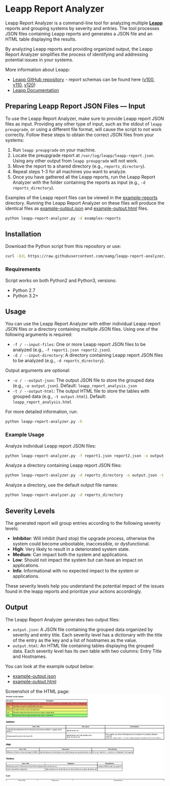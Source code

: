 # Leapp Report Analyzer

Leapp Report Analyzer is a command-line tool for analyzing multiple **[Leapp](https://github.com/oamg/leapp)** reports and grouping systems by severity and entries.
The tool processes JSON files containing Leapp reports and generates a JSON file and an HTML table displaying the results.

By analyzing Leapp reports and providing organized output, the Leapp Report Analyzer simplifies the process of identifying and addressing potential issues in your systems.

More information about Leapp:
- [Leapp GitHub repository](https://github.com/oamg/leapp) - report schemas can be found here ([v100](https://github.com/oamg/leapp/blob/master/report-schema-v100.json), [v110](https://github.com/oamg/leapp/blob/master/report-schema-v110.json), [v120](https://github.com/oamg/leapp/blob/master/report-schema-v120.json))
- [Leapp Documentation](https://leapp.readthedocs.io/en/latest/)

## Preparing Leapp Report JSON Files — Input

To use the Leapp Report Analyzer, make sure to provide Leapp report JSON files as input.
Providing any other type of input, such as the stdout of `leapp preupgrade`, or using a different file format, will cause the script to not work correctly.
Follow these steps to obtain the correct JSON files from your systems:

1. Run `leapp preupgrade` on your machine.
2. Locate the preupgrade report at `/var/log/leapp/leapp-report.json`. Using any other output from `leapp preupgrade` will not work.
3. Move the report to a shared directory (e.g., `reports_directory`).
4. Repeat steps 1-3 for all machines you want to analyze.
5. Once you have gathered all the Leapp reports, run the Leapp Report Analyzer with the folder containing the reports as input (e.g., `-d reports_directory`).

Examples of the Leapp report files can be viewed in the [example-reports](example-reports) directory.
Running the Leapp Report Analyzer on these files will produce the identical files as [example-output.json](example-output.json) and [example-output.html](example-output.html) files.
```bash
python leapp-report-analyzer.py -d examples-reports
```

## Installation

Download the Python script from this repository or use:

```bash
curl -OJL https://raw.githubusercontent.com/oamg/leapp-report-analyzer/main/leapp-report-analyzer.py
```

### Requirements

Script works on both Python2 and Python3, versions:

- Python 2.7
- Python 3.2+

## Usage

You can use the Leapp Report Analyzer with either individual Leapp report JSON files or a directory containing multiple JSON files.
Using one of the following arguments is required:
- `-f / --input-files`: One or more Leapp report JSON files to be analyzed (e.g., `-f report1.json report2.json`).
- `-d / --input-directory`: A directory containing Leapp report JSON files to be analyzed (e.g., `-d reports_directory`).

Output arguments are optional:
- `-o / --output-json`: The output JSON file to store the grouped data (e.g., `-o output.json`). Default: `leapp_report_analysis.json`
- `-t / --output-html`: The output HTML file to store the tables with grouped data (e.g., `-t output.html`). Default: `leapp_report_analysis.html`

For more detailed information, run:
```bash
python leapp-report-analyzer.py -h
```

### Example Usage

Analyze individual Leapp report JSON files:

```bash
python leapp-report-analyzer.py -f report1.json report2.json -o output.json -t output.html
```

Analyze a directory containing Leapp report JSON files:

```bash
python leapp-report-analyzer.py -d reports_directory -o output.json -t output.html
```

Analyze a directory, use the default output file names:

```bash
python leapp-report-analyzer.py -d reports_directory
```

## Severity Levels

The generated report will group entries according to the following severity levels:

- **Inhibitor**: Will inhibit (hard stop) the upgrade process, otherwise the system could become unbootable, inaccessible, or dysfunctional.
- **High**: Very likely to result in a deteriorated system state.
- **Medium**: Can impact both the system and applications.
- **Low**: Should not impact the system but can have an impact on applications.
- **Info**: Informational with no expected impact to the system or applications.

These severity levels help you understand the potential impact of the issues found in the leapp reports and prioritize your actions accordingly.

## Output

The Leapp Report Analyzer generates two output files:

- `output.json`: A JSON file containing the grouped data organized by severity and entry title. Each severity level has a dictionary with the title of the entry as the key and a list of hostnames as the value.
- `output.html`: An HTML file containing tables displaying the grouped data. Each severity level has its own table with two columns: Entry Title and Hostnames.

You can look at the example output below:
- [example-output.json](example-output.json)
- [example-output.html](example-output.html)

Screenshot of the HTML page:
![Screenshot of HTML](example-screenshot.png)
